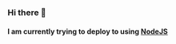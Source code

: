 ### Hi there 👋

#### I am currently trying to deploy to using [NodeJS](https://nodejs-markdownbulletin.herokuapp.com/)
